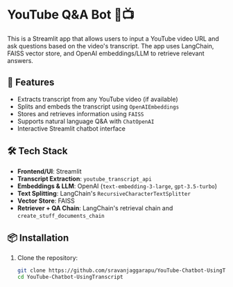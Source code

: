 # YouTube Q&A Bot 🤖📺

This is a Streamlit app that allows users to input a YouTube video URL and ask questions based on the video's transcript. The app uses LangChain, FAISS vector store, and OpenAI embeddings/LLM to retrieve relevant answers.

## 🚀 Features

- Extracts transcript from any YouTube video (if available)
- Splits and embeds the transcript using `OpenAIEmbeddings`
- Stores and retrieves information using `FAISS`
- Supports natural language Q&A with `ChatOpenAI`
- Interactive Streamlit chatbot interface

## 🛠️ Tech Stack

- **Frontend/UI**: Streamlit
- **Transcript Extraction**: `youtube_transcript_api`
- **Embeddings & LLM**: OpenAI (`text-embedding-3-large`, `gpt-3.5-turbo`)
- **Text Splitting**: LangChain's `RecursiveCharacterTextSplitter`
- **Vector Store**: FAISS
- **Retriever + QA Chain**: LangChain's retrieval chain and `create_stuff_documents_chain`

## 📦 Installation

1. Clone the repository:

   ```bash
   git clone https://github.com/sravanjaggarapu/YouTube-Chatbot-UsingTranscript.git
   cd YouTube-Chatbot-UsingTranscript
